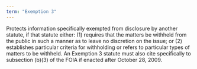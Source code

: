 ```yaml
---
term: "Exemption 3"
---
```


Protects information specifically exempted from disclosure by another statute, if that statute either:  (1) requires that the matters be withheld from the public in such a manner as to leave no discretion on the issue; or (2) establishes particular criteria for withholding or refers to particular types of matters to be withheld.  An Exemption 3 statute must also cite specifically to subsection (b)(3) of the FOIA if enacted after October 28, 2009.

